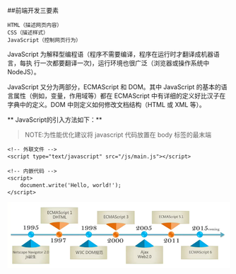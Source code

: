 ##前端开发三要素

    HTML（描述网页内容）
    CSS（描述样式）
    JavaScript（控制网页行为）

JavaScript 为解释型编程语（程序不需要编译，程序在运行时才翻译成机器语言，每执 行一次都要翻译一次)，运行环境也很广泛（浏览器或操作系统中 NodeJS）。

JavaScript 又分为两部分，ECMAScript 和 DOM。其中 JavaScript 的基本的语言属性（例如，变量，作用域等）都在 ECMAScript 中有详细的定义好比汉子在字典中的定义。DOM 中则定义如何修改文档结构（HTML 或 XML 等）。

** JavaScript的引入方法如下：**

>NOTE:为性能优化建议将 javascript 代码放置在 body 标签的最末端

    <!-- 外联文件 -->
    <script type="text/javascript" src="/js/main.js"></script>

    <!-- 内嵌代码 -->
    <script>
        document.write('Hello, world!');
    </script>

![](/assets/javascript-history.png)